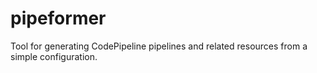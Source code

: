 # pipeformer
Tool for generating CodePipeline pipelines and related resources from a simple configuration.
